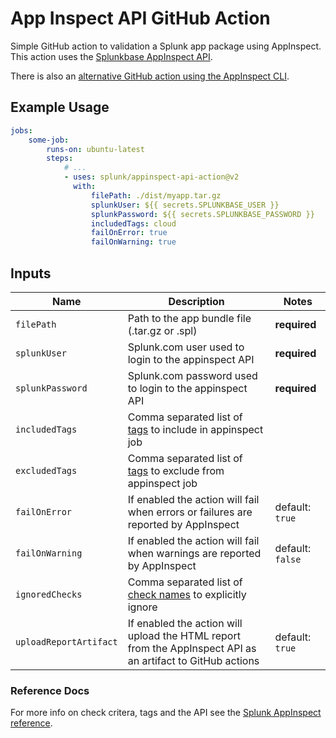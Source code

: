 # App Inspect API GitHub Action

Simple GitHub action to validation a Splunk app package using AppInspect. This action uses the [Splunkbase AppInspect API](https://dev.splunk.com/enterprise/docs/developapps/testvalidate/appinspect/runappinspectrequestsapi).

There is also an [alternative GitHub action using the AppInspect CLI](https://github.com/splunk/appinspect-cli-action).

## Example Usage

```yaml
jobs:
    some-job:
        runs-on: ubuntu-latest
        steps:
            # ...
            - uses: splunk/appinspect-api-action@v2
              with:
                  filePath: ./dist/myapp.tar.gz
                  splunkUser: ${{ secrets.SPLUNKBASE_USER }}
                  splunkPassword: ${{ secrets.SPLUNKBASE_PASSWORD }}
                  includedTags: cloud
                  failOnError: true
                  failOnWarning: true
```

## Inputs

| Name                   | Description                                                                                                | Notes            |
| ---------------------- | ---------------------------------------------------------------------------------------------------------- | ---------------- |
| `filePath`             | Path to the app bundle file (.tar.gz or .spl)                                                              | **required**     |
| `splunkUser`           | Splunk.com user used to login to the appinspect API                                                        | **required**     |
| `splunkPassword`       | Splunk.com password used to login to the appinspect API                                                    | **required**     |
| `includedTags`         | Comma separated list of [tags](#reference-docs) to include in appinspect job                               |                  |
| `excludedTags`         | Comma separated list of [tags](#reference-docs) to exclude from appinspect job                             |                  |
| `failOnError`          | If enabled the action will fail when errors or failures are reported by AppInspect                         | default: `true`  |
| `failOnWarning`        | If enabled the action will fail when warnings are reported by AppInspect                                   | default: `false` |
| `ignoredChecks`        | Comma separated list of [check names](#reference-docs) to explicitly ignore                                |                  |
| `uploadReportArtifact` | If enabled the action will upload the HTML report from the AppInspect API as an artifact to GitHub actions | default: `true`  |

### Reference Docs

For more info on check critera, tags and the API see the [Splunk AppInspect reference](https://dev.splunk.com/enterprise/reference/appinspect).
